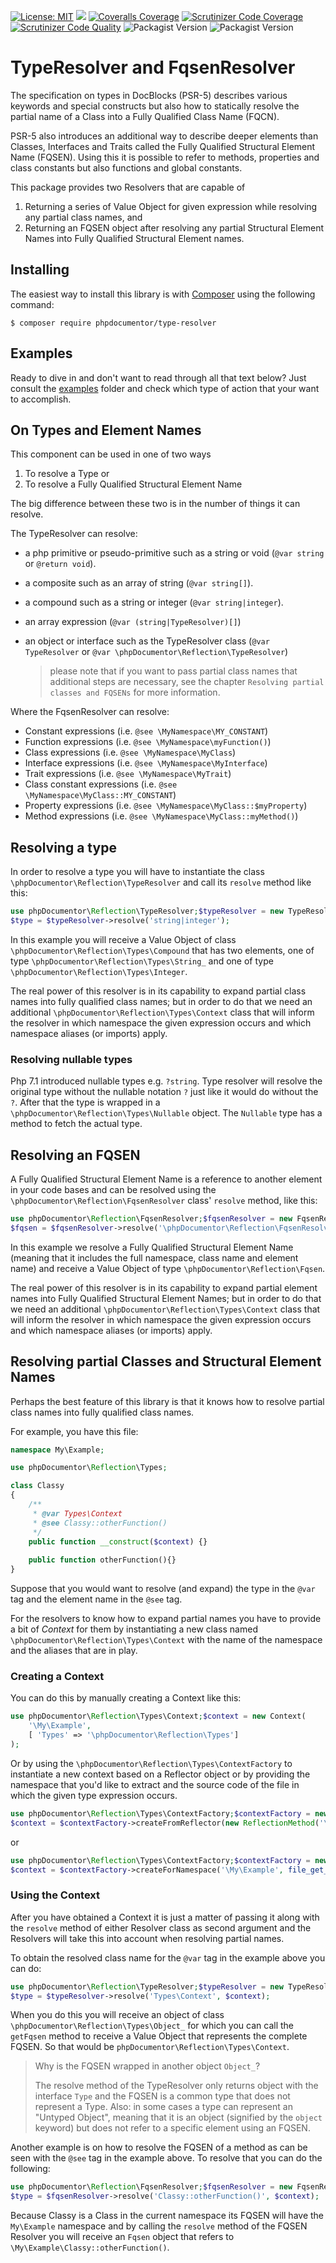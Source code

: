 [![License: MIT](https://img.shields.io/badge/License-MIT-yellow.svg)](https://opensource.org/licenses/MIT)
![](https://github.com/phpdocumentor/typeresolver/workflows/Qa%20workflow/badge.svg?branch=1.x)
[![Coveralls Coverage](https://img.shields.io/coveralls/github/phpDocumentor/TypeResolver.svg)](https://coveralls.io/github/phpDocumentor/TypeResolver?branch=1.x)
[![Scrutinizer Code Coverage](https://img.shields.io/scrutinizer/coverage/g/phpDocumentor/TypeResolver.svg)](https://scrutinizer-ci.com/g/phpDocumentor/TypeResolver/?branch=1.x)
[![Scrutinizer Code Quality](https://img.shields.io/scrutinizer/g/phpDocumentor/TypeResolver.svg)](https://scrutinizer-ci.com/g/phpDocumentor/TypeResolver/?branch=1.x)
![Packagist Version](https://img.shields.io/packagist/v/phpdocumentor/type-resolver?label=Packagist%20stable)
![Packagist Version](https://img.shields.io/packagist/vpre/phpdocumentor/type-resolver?label=Packagist%20unstable)

TypeResolver and FqsenResolver
==============================

The specification on types in DocBlocks (PSR-5) describes various keywords and special constructs
but also how to statically resolve the partial name of a Class into a Fully Qualified Class Name (FQCN).

PSR-5 also introduces an additional way to describe deeper elements than Classes, Interfaces and Traits 
called the Fully Qualified Structural Element Name (FQSEN). Using this it is possible to refer to methods,
properties and class constants but also functions and global constants.

This package provides two Resolvers that are capable of 

1. Returning a series of Value Object for given expression while resolving any partial class names, and 
2. Returning an FQSEN object after resolving any partial Structural Element Names into Fully Qualified Structural 
   Element names.

## Installing

The easiest way to install this library is with [Composer](https://getcomposer.org) using the following command:

    $ composer require phpdocumentor/type-resolver

## Examples

Ready to dive in and don't want to read through all that text below? Just consult the [examples](examples) folder and check which type of action that your want to accomplish.

## On Types and Element Names

This component can be used in one of two ways
 
1. To resolve a Type or
2. To resolve a Fully Qualified Structural Element Name
 
The big difference between these two is in the number of things it can resolve. 

The TypeResolver can resolve:

- a php primitive or pseudo-primitive such as a string or void (`@var string` or `@return void`).
- a composite such as an array of string (`@var string[]`).
- a compound such as a string or integer (`@var string|integer`).
- an array expression (`@var (string|TypeResolver)[]`)
- an object or interface such as the TypeResolver class (`@var TypeResolver` 
  or `@var \phpDocumentor\Reflection\TypeResolver`)

  > please note that if you want to pass partial class names that additional steps are necessary, see the 
  > chapter `Resolving partial classes and FQSENs` for more information.

Where the FqsenResolver can resolve:

- Constant expressions (i.e. `@see \MyNamespace\MY_CONSTANT`)
- Function expressions (i.e. `@see \MyNamespace\myFunction()`)
- Class expressions (i.e. `@see \MyNamespace\MyClass`)
- Interface expressions (i.e. `@see \MyNamespace\MyInterface`)
- Trait expressions (i.e. `@see \MyNamespace\MyTrait`)
- Class constant expressions (i.e. `@see \MyNamespace\MyClass::MY_CONSTANT`)
- Property expressions (i.e. `@see \MyNamespace\MyClass::$myProperty`)
- Method expressions (i.e. `@see \MyNamespace\MyClass::myMethod()`)

## Resolving a type

In order to resolve a type you will have to instantiate the class `\phpDocumentor\Reflection\TypeResolver` and call its `resolve` method like this:

```php
use phpDocumentor\Reflection\TypeResolver;$typeResolver = new TypeResolver();
$type = $typeResolver->resolve('string|integer');
```

In this example you will receive a Value Object of class `\phpDocumentor\Reflection\Types\Compound` that has two 
elements, one of type `\phpDocumentor\Reflection\Types\String_` and one of type 
`\phpDocumentor\Reflection\Types\Integer`.

The real power of this resolver is in its capability to expand partial class names into fully qualified class names; but in order to do that we need an additional `\phpDocumentor\Reflection\Types\Context` class that will inform the resolver in which namespace the given expression occurs and which namespace aliases (or imports) apply.

### Resolving nullable types

Php 7.1 introduced nullable types e.g. `?string`. Type resolver will resolve the original type without the nullable notation `?`
just like it would do without the `?`. After that the type is wrapped in a `\phpDocumentor\Reflection\Types\Nullable` object.
The `Nullable` type has a method to fetch the actual type. 

## Resolving an FQSEN

A Fully Qualified Structural Element Name is a reference to another element in your code bases and can be resolved using the `\phpDocumentor\Reflection\FqsenResolver` class' `resolve` method, like this:

```php
use phpDocumentor\Reflection\FqsenResolver;$fqsenResolver = new FqsenResolver();
$fqsen = $fqsenResolver->resolve('\phpDocumentor\Reflection\FqsenResolver::resolve()');
```

In this example we resolve a Fully Qualified Structural Element Name (meaning that it includes the full namespace, class name and element name) and receive a Value Object of type `\phpDocumentor\Reflection\Fqsen`.

The real power of this resolver is in its capability to expand partial element names into Fully Qualified Structural Element Names; but in order to do that we need an additional `\phpDocumentor\Reflection\Types\Context` class that will inform the resolver in which namespace the given expression occurs and which namespace aliases (or imports) apply.

## Resolving partial Classes and Structural Element Names

Perhaps the best feature of this library is that it knows how to resolve partial class names into fully qualified class names.

For example, you have this file:

```php
namespace My\Example;

use phpDocumentor\Reflection\Types;

class Classy
{
    /**
     * @var Types\Context
     * @see Classy::otherFunction()
     */
    public function __construct($context) {}
    
    public function otherFunction(){}
}
```

Suppose that you would want to resolve (and expand) the type in the `@var` tag and the element name in the `@see` tag.

For the resolvers to know how to expand partial names you have to provide a bit of _Context_ for them by instantiating a new class named `\phpDocumentor\Reflection\Types\Context` with the name of the namespace and the aliases that are in play.

### Creating a Context

You can do this by manually creating a Context like this:

```php
use phpDocumentor\Reflection\Types\Context;$context = new Context(
    '\My\Example', 
    [ 'Types' => '\phpDocumentor\Reflection\Types']
);
```

Or by using the `\phpDocumentor\Reflection\Types\ContextFactory` to instantiate a new context based on a Reflector object or by providing the namespace that you'd like to extract and the source code of the file in which the given type expression occurs.

```php
use phpDocumentor\Reflection\Types\ContextFactory;$contextFactory = new ContextFactory();
$context = $contextFactory->createFromReflector(new ReflectionMethod('\My\Example\Classy', '__construct'));
```

or

```php
use phpDocumentor\Reflection\Types\ContextFactory;$contextFactory = new ContextFactory();
$context = $contextFactory->createForNamespace('\My\Example', file_get_contents('My/Example/Classy.php'));
```

### Using the Context

After you have obtained a Context it is just a matter of passing it along with the `resolve` method of either Resolver class as second argument and the Resolvers will take this into account when resolving partial names.

To obtain the resolved class name for the `@var` tag in the example above you can do:

```php
use phpDocumentor\Reflection\TypeResolver;$typeResolver = new TypeResolver();
$type = $typeResolver->resolve('Types\Context', $context);
```

When you do this you will receive an object of class `\phpDocumentor\Reflection\Types\Object_` for which you can call the `getFqsen` method to receive a Value Object that represents the complete FQSEN. So that would be `phpDocumentor\Reflection\Types\Context`.

> Why is the FQSEN wrapped in another object `Object_`?
> 
> The resolve method of the TypeResolver only returns object with the interface `Type` and the FQSEN is a common type that does not represent a Type. Also: in some cases a type can represent an "Untyped Object", meaning that it is an object (signified by the `object` keyword) but does not refer to a specific element using an FQSEN.

Another example is on how to resolve the FQSEN of a method as can be seen with the `@see` tag in the example above. To resolve that you can do the following:

```php
use phpDocumentor\Reflection\FqsenResolver;$fqsenResolver = new FqsenResolver();
$type = $fqsenResolver->resolve('Classy::otherFunction()', $context);
```

Because Classy is a Class in the current namespace its FQSEN will have the `My\Example` namespace and by calling the `resolve` method of the FQSEN Resolver you will receive an `Fqsen` object that refers to `\My\Example\Classy::otherFunction()`.
